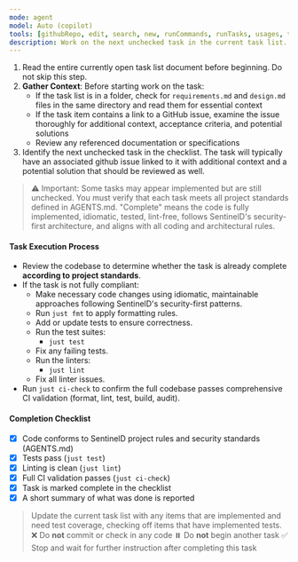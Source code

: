 ```yaml
---
mode: agent
model: Auto (copilot)
tools: [githubRepo, edit, search, new, runCommands, runTasks, usages, think, problems, changes, testFailure, openSimpleBrowser, fetch, extensions, todos, memory, brave_web_search, browser_click, browser_close, browser_console_messages, browser_drag, browser_evaluate, browser_file_upload, browser_fill_form, browser_handle_dialog, browser_hover, browser_navigate, browser_navigate_back, browser_network_requests, browser_press_key, browser_resize, browser_select_option, browser_snapshot, browser_tabs, browser_take_screenshot, browser_type, browser_wait_for, cancel_workflow_run, checkRepository, delete_workflow_run_logs, docker, download_workflow_run_artifact, get_code_scanning_alert, get_commit, get_dependabot_alert, get_discussion_comments, get_file_contents, get_global_security_advisory, get_issue, get_issue_comments, get_job_logs, get_latest_release, get_me, get_notification_details, get_pull_request, get_pull_request_comments, get_pull_request_diff, get_pull_request_files, get_pull_request_reviews, get_pull_request_status, get_release_by_tag, get_secret_scanning_alert, get_tag, get_workflow_run, get_workflow_run_logs, get_workflow_run_usage, get-library-docs, getRepositoryInfo, getRepositoryTag, list_branches, list_code_scanning_alerts, list_commits, list_dependabot_alerts, list_global_security_advisories, list_issue_types, list_issues, list_notifications, list_org_repository_security_advisories, list_pull_requests, list_releases, list_repository_security_advisories, list_secret_scanning_alerts, list_sub_issues, list_tags, list_workflow_jobs, list_workflow_run_artifacts, list_workflow_runs, list_workflows, rerun_failed_jobs, rerun_workflow_run, resolve-library-id, run_workflow, search_issues, search_pull_requests, search_repositories, submit_pending_pull_request_review, update_issue]
description: Work on the next unchecked task in the current task list.
---
```


1. Read the entire currently open task list document before beginning. Do not skip this step.
2. **Gather Context**: Before starting work on the task:
   - If the task list is in a folder, check for `requirements.md` and `design.md` files in the same directory and read them for essential context
   - If the task item contains a link to a GitHub issue, examine the issue thoroughly for additional context, acceptance criteria, and potential solutions
   - Review any referenced documentation or specifications
3. Identify the next unchecked task in the checklist. The task will typically have an associated github issue linked to it with additional context and a potential solution that should be reviewed as well.

> ⚠️ Important: Some tasks may appear implemented but are still unchecked. You must verify that each task meets all project standards defined in AGENTS.md. "Complete" means the code is fully implemented, idiomatic, tested, lint-free, follows SentinelD's security-first architecture, and aligns with all coding and architectural rules.

#### Task Execution Process

- Review the codebase to determine whether the task is already complete **according to project standards**.
- If the task is not fully compliant:
  - Make necessary code changes using idiomatic, maintainable approaches following SentinelD's security-first patterns.
  - Run `just fmt` to apply formatting rules.
  - Add or update tests to ensure correctness.
  - Run the test suites:
    - `just test`
  - Fix any failing tests.
  - Run the linters:
    - `just lint`
  - Fix all linter issues.
- Run `just ci-check` to confirm the full codebase passes comprehensive CI validation (format, lint, test, build, audit).

#### Completion Checklist

- [x] Code conforms to SentinelD project rules and security standards (AGENTS.md)
- [x] Tests pass (`just test`)
- [x] Linting is clean (`just lint`)
- [x] Full CI validation passes (`just ci-check`)
- [x] Task is marked complete in the checklist
- [x] A short summary of what was done is reported

> Update the current task list with any items that are implemented and need test coverage, checking off items that have implemented tests. ❌ Do **not** commit or check in any code ⏸️ Do **not** begin another task ✅ Stop and wait for further instruction after completing this task
